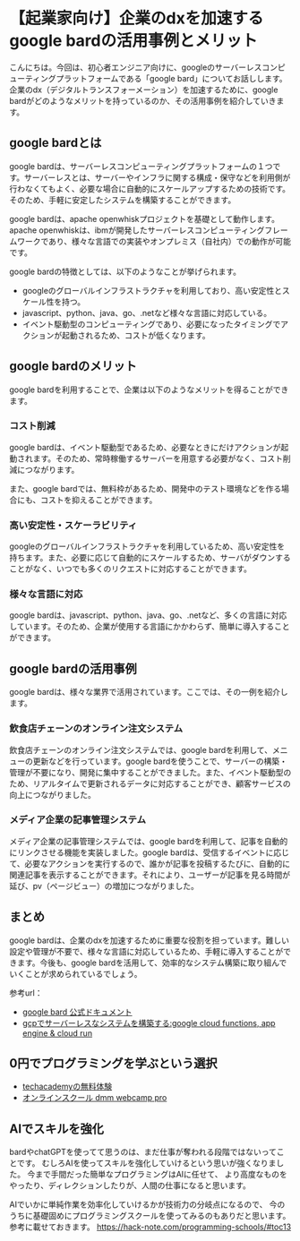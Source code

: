 <!--
title:   【起業家向け】企業のdxを加速するgoogle bardの活用事例とメリット
tags:    Bard,DX,Google,起業
id:      98b0451b17e51f40dedc
private: false
-->


# 【起業家向け】企業のdxを加速するgoogle bardの活用事例とメリット

こんにちは。今回は、初心者エンジニア向けに、googleのサーバーレスコンピューティングプラットフォームである「google bard」についてお話しします。企業のdx（デジタルトランスフォーメーション）を加速するために、google bardがどのようなメリットを持っているのか、その活用事例を紹介していきます。

## google bardとは
google bardは、サーバーレスコンピューティングプラットフォームの１つです。サーバーレスとは、サーバーやインフラに関する構成・保守などを利用側が行わなくてもよく、必要な場合に自動的にスケールアップするための技術です。そのため、手軽に安定したシステムを構築することができます。

google bardは、apache openwhiskプロジェクトを基礎として動作します。apache openwhiskは、ibmが開発したサーバーレスコンピューティングフレームワークであり、様々な言語での実装やオンプレミス（自社内）での動作が可能です。

google bardの特徴としては、以下のようなことが挙げられます。
- googleのグローバルインフラストラクチャを利用しており、高い安定性とスケール性を持つ。
- javascript、python、java、go、.netなど様々な言語に対応している。
- イベント駆動型のコンピューティングであり、必要になったタイミングでアクションが起動されるため、コストが低くなります。

## google bardのメリット
google bardを利用することで、企業は以下のようなメリットを得ることができます。

### コスト削減
google bardは、イベント駆動型であるため、必要なときにだけアクションが起動されます。そのため、常時稼働するサーバーを用意する必要がなく、コスト削減につながります。

また、google bardでは、無料枠があるため、開発中のテスト環境などを作る場合にも、コストを抑えることができます。

### 高い安定性・スケーラビリティ
googleのグローバルインフラストラクチャを利用しているため、高い安定性を持ちます。また、必要に応じて自動的にスケールするため、サーバがダウンすることがなく、いつでも多くのリクエストに対応することができます。

### 様々な言語に対応
google bardは、javascript、python、java、go、.netなど、多くの言語に対応しています。そのため、企業が使用する言語にかかわらず、簡単に導入することができます。

## google bardの活用事例
google bardは、様々な業界で活用されています。ここでは、その一例を紹介します。

### 飲食店チェーンのオンライン注文システム
飲食店チェーンのオンライン注文システムでは、google bardを利用して、メニューの更新などを行っています。google bardを使うことで、サーバーの構築・管理が不要になり、開発に集中することができました。また、イベント駆動型のため、リアルタイムで更新されるデータに対応することができ、顧客サービスの向上につながりました。

### メディア企業の記事管理システム
メディア企業の記事管理システムでは、google bardを利用して、記事を自動的にリンクさせる機能を実装しました。google bardは、受信するイベントに応じて、必要なアクションを実行するので、誰かが記事を投稿するたびに、自動的に関連記事を表示することができます。それにより、ユーザーが記事を見る時間が延び、pv（ページビュー）の増加につながりました。

## まとめ
google bardは、企業のdxを加速するために重要な役割を担っています。難しい設定や管理が不要で、様々な言語に対応しているため、手軽に導入することができます。今後も、google bardを活用して、効率的なシステム構築に取り組んでいくことが求められているでしょう。

参考url：
- [google bard 公式ドキュメント](https://cloud.google.com/run?hl=ja)
- [gcpでサーバーレスなシステムを構築する:google cloud functions, app engine & cloud run](https://qiita.com/mottox2/items/8641e7f90dcae0e8eb10)

## 0円でプログラミングを学ぶという選択
- [techacademyの無料体験](//af.moshimo.com/af/c/click?a_id=2612475&amp;p_id=1555&amp;pc_id=2816&amp;pl_id=22706&amp;url=https%3a%2f%2ftechacademy.jp%2fhtmlcss-trial%3futm_source%3dmoshimo%26utm_medium%3daffiliate%26utm_campaign%3dtextad)
- [オンラインスクール dmm webcamp pro](//af.moshimo.com/af/c/click?a_id=2612482&amp;p_id=1363&amp;pc_id=2297&amp;pl_id=39999&amp;guid=on)

## AIでスキルを強化
bardやchatGPTを使ってて思うのは、まだ仕事が奪われる段階ではないってことです。
むしろAIを使ってスキルを強化していけるという思いが強くなりました。
今まで手間だった簡単なプログラミングはAIに任せて、
より高度なものをやったり、ディレクションしたりが、人間の仕事になると思います。

AIでいかに単純作業を効率化していけるかが技術力の分岐点になるので、
今のうちに基礎固めにプログラミングスクールを使ってみるのもありだと思います。
参考に載せておきます。
https://hack-note.com/programming-schools/#toc13

